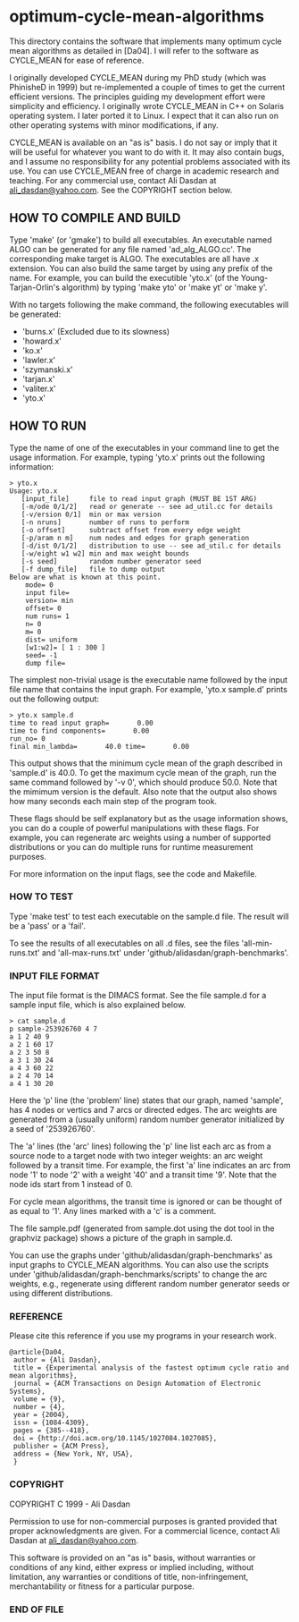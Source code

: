 optimum-cycle-mean-algorithms
==============================

This directory contains the software that implements many optimum
cycle mean algorithms as detailed in [Da04]. I will refer to the
software as CYCLE_MEAN for ease of reference.

I originally developed CYCLE_MEAN during my PhD study (which was
PhinisheD in 1999) but re-implemented a couple of times to get the
current efficient versions. The principles guiding my development
effort were simplicity and efficiency. I originally wrote CYCLE_MEAN
in C++ on Solaris operating system. I later ported it to Linux. I
expect that it can also run on other operating systems with minor
modifications, if any.

CYCLE_MEAN is available on an "as is" basis. I do not say or imply
that it will be useful for whatever you want to do with it. It may
also contain bugs, and I assume no responsibility for any potential
problems associated with its use. You can use CYCLE_MEAN free of
charge in academic research and teaching. For any commercial use,
contact Ali Dasdan at ali_dasdan@yahoo.com. See the COPYRIGHT section
below.

## HOW TO COMPILE AND BUILD

Type 'make' (or 'gmake') to build all executables. An executable named
ALGO can be generated for any file named 'ad_alg_ALGO.cc'. The
corresponding make target is ALGO. The executables are all have .x
extension. You can also build the same target by using any prefix of
the name. For example, you can build the executible 'yto.x' (of the
Young-Tarjan-Orlin's algorithm) by typing 'make yto' or 'make yt' or
'make y'.

With no targets following the make command, the following executables
will be generated:
- 'burns.x'  (Excluded due to its slowness)
- 'howard.x'
- 'ko.x'
- 'lawler.x'
- 'szymanski.x'
- 'tarjan.x'
- 'valiter.x'
- 'yto.x'

## HOW TO RUN

Type the name of one of the executables in your command line to get
the usage information. For example, typing 'yto.x' prints out the
following information:

```
> yto.x
Usage: yto.x
   [input_file]     file to read input graph (MUST BE 1ST ARG)
   [-m/ode 0/1/2]   read or generate -- see ad_util.cc for details
   [-v/ersion 0/1]  min or max version
   [-n nruns]       number of runs to perform
   [-o offset]      subtract offset from every edge weight
   [-p/aram n m]    num nodes and edges for graph generation
   [-d/ist 0/1/2]   distribution to use -- see ad_util.c for details
   [-w/eight w1 w2] min and max weight bounds
   [-s seed]        random number generator seed
   [-f dump_file]   file to dump output
Below are what is known at this point.
	mode= 0
	input file= 
	version= min
	offset= 0
	num runs= 1
	n= 0
	m= 0
	dist= uniform
	[w1:w2]= [ 1 : 300 ]
	seed= -1
	dump file= 
```

The simplest non-trivial usage is the executable name followed by the
input file name that contains the input graph. For example, 'yto.x
sample.d' prints out the following output:

```
> yto.x sample.d
time to read input graph=       0.00
time to find components=       0.00
run_no= 0
final min_lambda=       40.0 time=       0.00
```

This output shows that the minimum cycle mean of the graph described
in 'sample.d' is 40.0. To get the maximum cycle mean of the graph,
run the same command followed by '-v 0', which should produce
50.0. Note that the mimimum version is the default. Also note that the
output also shows how many seconds each main step of the program took.

These flags should be self explanatory but as the usage information
shows, you can do a couple of powerful manipulations with these
flags. For example, you can regenerate arc weights using a number of
supported distributions or you can do multiple runs for runtime
measurement purposes. 

For more information on the input flags, see the code and Makefile.

### HOW TO TEST

Type 'make test' to test each executable on the sample.d file. The
result will be a 'pass' or a 'fail'.

To see the results of all executables on all .d files, see the files
'all-min-runs.txt' and 'all-max-runs.txt' under
'github/alidasdan/graph-benchmarks'.

### INPUT FILE FORMAT

The input file format is the DIMACS format. See the file sample.d for
a sample input file, which is also explained below.

```
> cat sample.d
p sample-253926760 4 7
a 1 2 40 9
a 2 1 60 17
a 2 3 50 8
a 3 1 30 24
a 4 3 60 22
a 2 4 70 14
a 4 1 30 20
```

Here the 'p' line (the 'problem' line) states that our graph, named
'sample', has 4 nodes or vertics and 7 arcs or directed edges. The arc
weights are generated from a (usually uniform) random number generator
initialized by a seed of '253926760'.

The 'a' lines (the 'arc' lines) following the 'p' line list each arc
as from a source node to a target node with two integer weights: an
arc weight followed by a transit time. For example, the first 'a' line
indicates an arc from node '1' to node '2' with a weight '40' and a
transit time '9'. Note that the node ids start from 1 instead of 0.

For cycle mean algorithms, the transit time is ignored or can be
thought of as equal to '1'. Any lines marked with a 'c' is a comment.

The file sample.pdf (generated from sample.dot using the dot tool in
the graphviz package) shows a picture of the graph in sample.d.

You can use the graphs under 'github/alidasdan/graph-benchmarks' as
input graphs to CYCLE_MEAN algorithms. You can also use the scripts
under 'github/alidasdan/graph-benchmarks/scripts' to change the arc
weights, e.g., regenerate using different random number generator
seeds or using different distributions. 

### REFERENCE

Please cite this reference if you use my programs in your research
work.

```
@article{Da04,
 author = {Ali Dasdan},
 title = {Experimental analysis of the fastest optimum cycle ratio and mean algorithms},
 journal = {ACM Transactions on Design Automation of Electronic Systems},
 volume = {9},
 number = {4},
 year = {2004},
 issn = {1084-4309},
 pages = {385--418},
 doi = {http://doi.acm.org/10.1145/1027084.1027085},
 publisher = {ACM Press},
 address = {New York, NY, USA},
 }
```

### COPYRIGHT

COPYRIGHT C 1999 - Ali Dasdan

Permission to use for non-commercial purposes is granted provided that
proper acknowledgments are given. For a commercial licence, contact
Ali Dasdan at ali_dasdan@yahoo.com.

This software is provided on an "as is" basis, without warranties or
conditions of any kind, either express or implied including, without
limitation, any warranties or conditions of title, non-infringement,
merchantability or fitness for a particular purpose.

### END OF FILE
